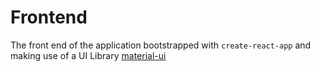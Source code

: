 # Frontend

The front end of the application bootstrapped with `create-react-app` and making use of a UI Library [material-ui](https://www.npmjs.com/package/@material-ui/core)
